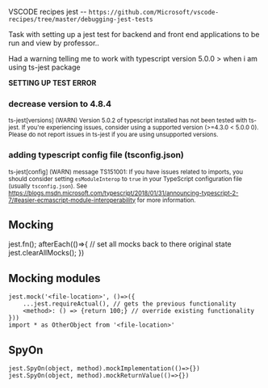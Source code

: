 VSCODE recipes jest -- ```https://github.com/Microsoft/vscode-recipes/tree/master/debugging-jest-tests```

Task with setting up a jest test for backend and front end applications to be run and view by professor..

Had a warning telling me to work with typescript version 5.0.0 > when i am using ts-jest package

**SETTING UP TEST ERROR**
### decrease version to 4.8.4
<sub>ts-jest[versions] (WARN) Version 5.0.2 of typescript installed has not been tested with ts-jest. If you're experiencing issues, consider using a supported version (>=4.3.0 < 5.0.0 0). Please do not report issues in ts-jest if you are using unsupported versions.</sub>
 
### adding typescript config file (tsconfig.json)
<sub>ts-jest[config] (WARN) message TS151001: If you have issues related to imports, you should consider setting `esModuleInterop` to `true` in your TypeScript configuration file (usually `tsconfig.json`). See https://blogs.msdn.microsoft.com/typescript/2018/01/31/announcing-typescript-2-7/#easier-ecmascript-module-interoperability for more information.</sub>


## Mocking
jest.fn();
afterEach(()=>{
    // set all mocks back to there original state
    jest.clearAllMocks();
})

## Mocking modules 
```
jest.mock('<file-location>', ()=>({
    ...jest.requireActual(), // gets the previous functionality
    <method>: () => {return 100;} // override existing functionality
}))
import * as OtherObject from '<file-location>'
```

## SpyOn 
```
jest.SpyOn(object, method).mockImplementation(()=>{})
jest.SpyOn(object, method).mockReturnValue(()=>{})
```